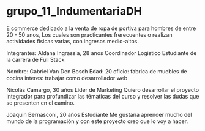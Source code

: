 # grupo_11_IndumentariaDH  
E commerce dedicado a la venta de ropa de portiva para hombres de entre 20 - 50 anos,
Los cuales son practicantes frerecuentes o realizan actividades fisicas varias, 
con ingresos medio-altos.

Integrantes: 
Aldana Ingrassia, 28 anos
Coordinador Logistico
Estudiante de la carrera de Full Stack

Nombre: Gabriel Van Den Bosch
Edad: 20
oficio: fabrica de muebles de cocina
interes: trabajar como desarrollador web

Nicolás Camargo, 30 años
Líder de Marketing
Quiero desarrollar el proyecto integrador para profundizar las tématicas del curso y resolver las dudas que se presenten en el camino.

Joaquin Bernasconi, 20 años
Estudiante 
Me gustaría aprender mucho del mundo de la programación y con este proyecto creo que lo voy a hacer.
